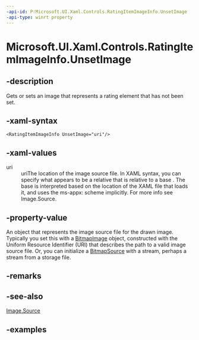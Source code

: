 ```yaml
---
-api-id: P:Microsoft.UI.Xaml.Controls.RatingItemImageInfo.UnsetImage
-api-type: winrt property
---
```


<!-- Property syntax.
public ImageSource UnsetImage { get;  set; }
-->

# Microsoft.UI.Xaml.Controls.RatingItemImageInfo.UnsetImage

## -description

Gets or sets an image that represents a rating element that has not been set.

## -xaml-syntax

```xaml
<RatingItemImageInfo UnsetImage="uri"/>
```

## -xaml-values

<dl><dt>uri</dt><dd>uriThe location of the image source file. In XAML syntax, you can specify what appears to be a relative that is relative to a base . The base is interpreted based on the location of the XAML file that loads it, and uses the ms-appx: scheme implicitly. For more info see Image.Source.</dd>
</dl>

## -property-value

An object that represents the image source file for the drawn image. Typically you set this with a [BitmapImage](/uwp/api/windows.ui.xaml.media.imaging.bitmapimage) object, constructed with the Uniform Resource Identifier (URI) that describes the path to a valid image source file. Or, you can initialize a [BitmapSource](/uwp/api/windows.ui.xaml.media.imaging.bitmapsource) with a stream, perhaps a stream from a storage file.

## -remarks

## -see-also

[Image.Source](/uwp/api/windows.ui.xaml.controls.image.source)

## -examples


